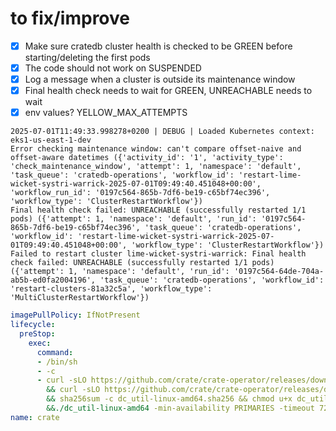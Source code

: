 # to fix/improve
- [x] Make sure cratedb cluster health is checked to be GREEN before starting/deleting the first pods
- [x] The code should not work on  SUSPENDED
- [x] Log a message when a cluster is outside its maintenance window
- [x] Final health check needs to wait for GREEN, UNREACHABLE needs to wait
- [x] env values? YELLOW_MAX_ATTEMPTS
```
2025-07-01T11:49:33.998278+0200 | DEBUG | Loaded Kubernetes context: eks1-us-east-1-dev
Error checking maintenance window: can't compare offset-naive and offset-aware datetimes ({'activity_id': '1', 'activity_type': 'check_maintenance_window', 'attempt': 1, 'namespace': 'default', 'task_queue': 'cratedb-operations', 'workflow_id': 'restart-lime-wicket-systri-warrick-2025-07-01T09:49:40.451048+00:00', 'workflow_run_id': '0197c564-865b-7df6-be19-c65bf74ec396', 'workflow_type': 'ClusterRestartWorkflow'})
Final health check failed: UNREACHABLE (successfully restarted 1/1 pods) ({'attempt': 1, 'namespace': 'default', 'run_id': '0197c564-865b-7df6-be19-c65bf74ec396', 'task_queue': 'cratedb-operations', 'workflow_id': 'restart-lime-wicket-systri-warrick-2025-07-01T09:49:40.451048+00:00', 'workflow_type': 'ClusterRestartWorkflow'})
Failed to restart cluster lime-wicket-systri-warrick: Final health check failed: UNREACHABLE (successfully restarted 1/1 pods) ({'attempt': 1, 'namespace': 'default', 'run_id': '0197c564-64de-704a-ab5b-ed0fa2004196', 'task_queue': 'cratedb-operations', 'workflow_id': 'restart-clusters-81a32c5a', 'workflow_type': 'MultiClusterRestartWorkflow'})
```

```yaml
imagePullPolicy: IfNotPresent
lifecycle:
  preStop:
    exec:
      command:
      - /bin/sh
      - -c
      - curl -sLO https://github.com/crate/crate-operator/releases/download/dcutil-0.0.1/dc_util-linux-amd68
        && curl -sLO https://github.com/crate/crate-operator/releases/download/dcutil-0.0.1/dc_util-linux-amd64.sha256
        && sha256sum -c dc_util-linux-amd64.sha256 && chmod u+x dc_util-linux-amd64
        &&./dc_util-linux-amd64 -min-availability PRIMARIES -timeout 720s
name: crate



```
